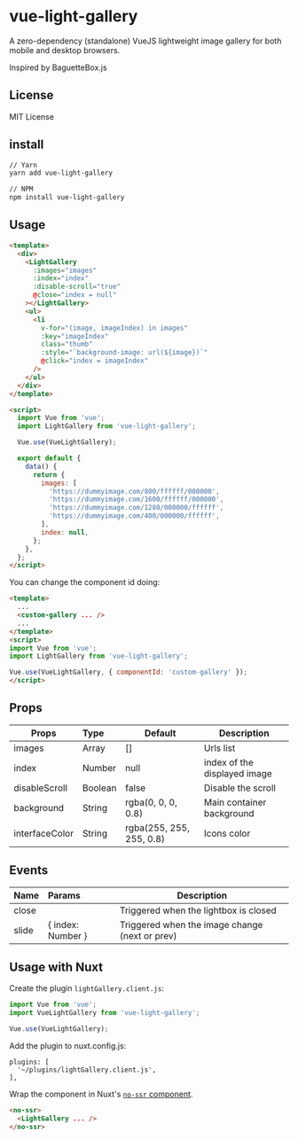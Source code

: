 # vue-light-gallery
A zero-dependency (standalone) VueJS lightweight image gallery for both mobile and desktop browsers.

Inspired by BaguetteBox.js

## License

MIT License

## install

```bash
// Yarn
yarn add vue-light-gallery

// NPM
npm install vue-light-gallery
```

## Usage

```html
<template>
  <div>
    <LightGallery
      :images="images"
      :index="index"
      :disable-scroll="true"
      @close="index = null"
    ></LightGallery>
    <ul>
      <li
        v-for="(image, imageIndex) in images"
        :key="imageIndex"
        class="thumb"
        :style="`background-image: url(${image})`"
        @click="index = imageIndex"
      />
    </ul>
  </div>
</template>

<script>
  import Vue from 'vue';
  import LightGallery from 'vue-light-gallery';

  Vue.use(VueLightGallery);

  export default {
    data() {
      return {
        images: [
          'https://dummyimage.com/800/ffffff/000000',
          'https://dummyimage.com/1600/ffffff/000000',
          'https://dummyimage.com/1280/000000/ffffff',
          'https://dummyimage.com/400/000000/ffffff',
        ],
        index: null,
      };
    },
  };
</script>
```

You can change the component id doing:

```html
<template>
  ...
  <custom-gallery ... />
  ...
</template>
<script>
import Vue from 'vue';
import LightGallery from 'vue-light-gallery';

Vue.use(VueLightGallery, { componentId: 'custom-gallery' });
</script>
```


## Props

| Props               | Type      | Default                                         | Description                   |
| --------------------|:----------| ------------------------------------------------|-------------------------------|
| images              | Array     | []                                              | Urls list                     |
| index               | Number    | null                                            | index of the displayed image  |
| disableScroll       | Boolean   | false                                           | Disable the scroll            |
| background          | String    | rgba(0, 0, 0, 0.8)                              | Main container background     |
| interfaceColor      | String    | rgba(255, 255, 255, 0.8)                        | Icons color                   |


## Events

| Name                | Params              | Description                                     |
| --------------------|:--------------------| ------------------------------------------------|
| close               |                     | Triggered when the lightbox is closed           |
| slide               | { index: Number }   | Triggered when the image change (next or prev)  |


## Usage with Nuxt

Create the plugin `lightGallery.client.js`:

```js
import Vue from 'vue';
import VueLightGallery from 'vue-light-gallery';

Vue.use(VueLightGallery);
```

Add the plugin to nuxt.config.js:

```
plugins: [
  '~/plugins/lightGallery.client.js',
],
```

Wrap the component in Nuxt's [`no-ssr` component](https://nuxtjs.org/api/components-no-ssr/).
```html
<no-ssr>
  <LightGallery ... />
</no-ssr>
```
